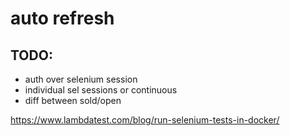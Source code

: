 # auto refresh

## TODO:
 - auth over selenium session
 - individual sel sessions or continuous
 - diff between sold/open

 https://www.lambdatest.com/blog/run-selenium-tests-in-docker/